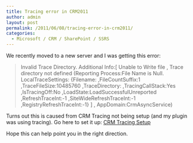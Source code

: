 ```yaml
---
title: Tracing error in CRM2011
author: admin
layout: post
permalink: /2011/06/08/tracing-error-in-crm2011/
categories:
  - Microsoft / CRM / SharePoint / SSRS
---
```



We recently moved to a new server and I was getting this error:

>Invalid Trace Directory. Additional Info:[ Unable to Write file , Trace directory not defined (Reporting
Process:File Name is Null. LocalTraceSettings: {Filename:  ,FileCountSuffix:1 ,TraceFileSize:10485760
,TraceDirectory: ,TracingCallStack:Yes ,IsTracingOff:No ,LoadState:LoadSuccessfulUnreported
,RefreshTraceInt:-1 ,SiteWideRefreshTraceInt:-1 ,RegistryRefreshTraceInt:-1} ] , AppDomain:CrmAsyncService)

Turns out this is caused from CRM Tracing not being setup (and my plugin was using tracing). Go here to set it up: [CRM Tracing Setup][1]

 [1]: http://support.microsoft.com/kb/907490

Hope this can help point you in the right direction.